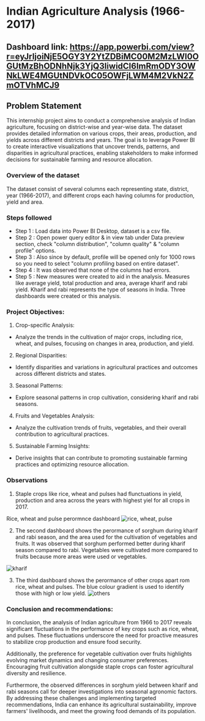 

# Indian Agriculture Analysis (1966-2017)
## Dashboard link: https://app.powerbi.com/view?r=eyJrIjoiNjE5OGY3Y2YtZDBiMC00M2MzLWI0OGUtMzBhODNhNjk3YjQ3IiwidCI6ImRmODY3OWNkLWE4MGUtNDVkOC05OWFjLWM4M2VkN2ZmOTVhMCJ9



## Problem Statement

This internship project aims to conduct a comprehensive analysis of Indian agriculture, focusing on district-wise and year-wise data. The dataset provides detailed information on various crops, their areas, production, and yields across different districts and years. The goal is to leverage Power BI to create interactive visualizations that uncover trends, patterns, and disparities in agricultural practices, enabling stakeholders to make informed decisions for sustainable farming and resource allocation.

### Overview of the dataset
The dataset consist of several columns each representing state, district, year (1966-2017), and different crops each having columns for production, yield and area.




### Steps followed 

- Step 1 : Load data into Power BI Desktop, dataset is a csv file.
- Step 2 : Open power query editor & in view tab under Data preview section, check "column distribution", "column quality" & "column profile" options.
- Step 3 : Also since by default, profile will be opened only for 1000 rows so you need to select "column profiling based on entire dataset".
- Step 4 : It was observed that none of the columns had errors.
- Step 5 : New measures were created to aid in the analysis. Measures like average yield, total production and area, average kharif and rabi yield. Kharif and rabi represents the type of seasons in India. 
Three dashboards were created or this analysis.
 


### Project Objectives:
 
1. Crop-specific Analysis:
 - Analyze the trends in the cultivation of major crops, including rice, wheat, and pulses, focusing on 
   changes in area, production, and yield.
2. Regional Disparities:
 - Identify disparities and variations in agricultural practices and outcomes across different districts and 
   states.
3. Seasonal Patterns:
 - Explore seasonal patterns in crop cultivation, considering kharif and rabi seasons.
4. Fruits and Vegetables Analysis:
 - Analyze the cultivation trends of fruits, vegetables, and their overall contribution to agricultural practices.
5. Sustainable Farming Insights:
 - Derive insights that can contribute to promoting sustainable farming practices and optimizing resource 
   allocation.

### Observations
1. Staple crops like rice, wheat and pulses had flunctuations in yield, production and area across the years with highest yiel for all crops in 2017.

Rice, wheat and pulse perormnce dashboard
![rice, wheat, pulse](https://github.com/Chio-ux/project/assets/150048164/1324ea44-104b-4145-ad66-fb545b44e4ae)

2. The second dashboard shows the perormance of sorghum during kharif and rabi season, and the area used for the cultivation of vegetables and fruits. It was observed that sorghum performed better during kharif season compared to rabi. Vegetables were cultivated more compared to fruits because more areas were used or vegetables.

![kharif](https://github.com/Chio-ux/project/assets/150048164/6d879f77-0663-47ba-9362-ed0b27220f7f)

3. The third dashboard shows the perormance of other crops apart rom rice, wheat and pulses. The blue colour gradient is used to identify those with high or low yield.
![others](https://github.com/Chio-ux/project/assets/150048164/b17cc7a2-3459-4663-b3cc-6ba692fea293)

### Conclusion and recommendations:

In conclusion, the analysis of Indian agriculture from 1966 to 2017 reveals significant fluctuations in the performance of key crops such as rice, wheat, and pulses. These fluctuations underscore the need for proactive measures to stabilize crop production and ensure food security.

Additionally, the preference for vegetable cultivation over fruits highlights evolving market dynamics and changing consumer preferences. Encouraging fruit cultivation alongside staple crops can foster agricultural diversity and resilience.

Furthermore, the observed differences in sorghum yield between kharif and rabi seasons call for deeper investigations into seasonal agronomic factors. By addressing these challenges and implementing targeted recommendations, India can enhance its agricultural sustainability, improve farmers' livelihoods, and meet the growing food demands of its population.

